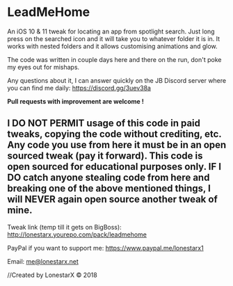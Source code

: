 # LeadMeHome

An iOS 10 & 11 tweak for locating an app from spotlight search. Just long press on the searched icon and it will take you to whatever folder it is in.
It works with nested folders and it allows customising animations and glow.

The code was written in couple days here and there on the run, don't poke my eyes out for mishaps.

Any questions about it, I can answer quickly on the JB Discord server where you can find me daily: https://discord.gg/3uev38a

**Pull requests with improvement are welcome !**

## **I DO NOT PERMIT usage of this code in paid tweaks, copying the code without crediting, etc. Any code you use from here it must be in an open sourced tweak (pay it forward). This code is open sourced for educational purposes only. IF I DO catch anyone stealing code from here and breaking one of the above mentioned things, I will NEVER again open source another tweak of mine.**


Tweak link (temp till it gets on BigBoss): http://lonestarx.yourepo.com/pack/leadmehome

PayPal if you want to support me: https://www.paypal.me/lonestarx1

Email: me@lonestarx.net

//Created by LonestarX © 2018

